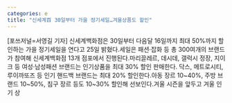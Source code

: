```yaml
---
categories: e
title: "신세계百 30일부터 가을 정기세일…겨울상품도 할인"
---
```

[포쓰저널=서영길 기자] 신세계백화점은 30일부터 다음달 16일까지 최대 50%까지 할인하는 가을 정기세일을 연다고 25일 밝혔다.세일은 패션·잡화 등 총 300여개의 브랜드가 참여해 신세계백화점 13개 점포에서 진행된다.마리끌레르, 데시데, 갤럭시 정장, 지이크 등 여성·남성패션 브랜드는 인기상품을 최대 30% 할인 판매한다. 닥스, 메트로시티, 루이까또즈 등 인기 핸드백 브랜드는 최대 20% 할인한다.아동 장르 10~40%, 주방 브랜드 10~50%, 침구 장르 등도 10~30% 할인해 선보인다.겨울 시즌을 앞두고 겨울 인기 상